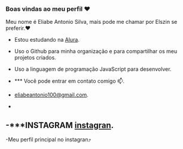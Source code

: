 ### Boas vindas ao meu perfil ❤️

Meu nome é Eliabe Antonio Silva, mais pode me chamar por Elszin se preferir.❤️

- Estou estudando na [Alura](https://www.alura.com.br).
- Uso o Github para  minha organização e para compartilhar os meu projetos criados.
- Uso a linguagem de programação JavaScript para desenvolver.

- *** Você pode entrar em contato comigo 📫.

- eliabeantonio100@gmail.com.
-
-***INSTAGRAM [instagran](https://www.instagram.com/elszin._/).
-
-Meu perfil principal no instagran⤴️
